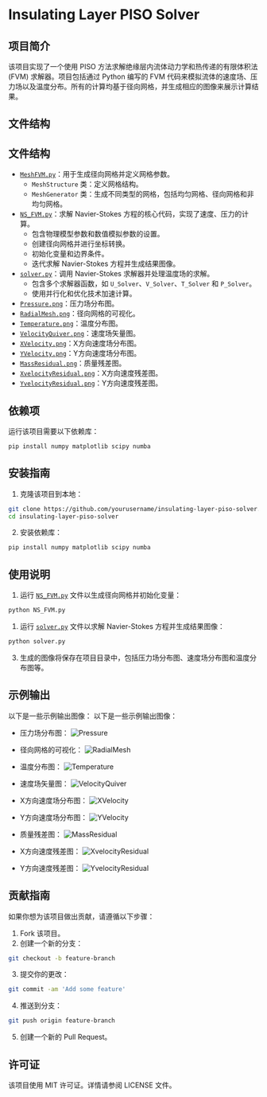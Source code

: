 # Insulating Layer PISO Solver

## 项目简介

该项目实现了一个使用 PISO 方法求解绝缘层内流体动力学和热传递的有限体积法 (FVM) 求解器。项目包括通过 Python 编写的 FVM 代码来模拟流体的速度场、压力场以及温度分布。所有的计算均基于径向网格，并生成相应的图像来展示计算结果。

## 文件结构

## 文件结构

- [`MeshFVM.py`](./MeshFVM.py)：用于生成径向网格并定义网格参数。
  - `MeshStructure` 类：定义网格结构。
  - `MeshGenerator` 类：生成不同类型的网格，包括均匀网格、径向网格和非均匀网格。
- [`NS_FVM.py`](./NS_FVM.py)：求解 Navier-Stokes 方程的核心代码，实现了速度、压力的计算。
  - 包含物理模型参数和数值模拟参数的设置。
  - 创建径向网格并进行坐标转换。
  - 初始化变量和边界条件。
  - 迭代求解 Navier-Stokes 方程并生成结果图像。
- [`solver.py`](./solver.py)：调用 Navier-Stokes 求解器并处理温度场的求解。
  - 包含多个求解器函数，如 `U_Solver`、`V_Solver`、`T_Solver` 和 `P_Solver`。
  - 使用并行化和优化技术加速计算。
- [`Pressure.png`](./Pressure.png)：压力场分布图。
- [`RadialMesh.png`](./RadialMesh.png)：径向网格的可视化。
- [`Temperature.png`](./Temperature.png)：温度分布图。
- [`VelocityQuiver.png`](./VelocityQuiver.png)：速度场矢量图。
- [`XVelocity.png`](./XVelocity.png)：X方向速度场分布图。
- [`YVelocity.png`](./YVelocity.png)：Y方向速度场分布图。
- [`MassResidual.png`](./MassResidual.png)：质量残差图。
- [`XvelocityResidual.png`](./XvelocityResidual.png)：X方向速度残差图。
- [`YvelocityResidual.png`](./YvelocityResidual.png)：Y方向速度残差图。


## 依赖项

运行该项目需要以下依赖库：

```bash
pip install numpy matplotlib scipy numba
```

## 安装指南

1. 克隆该项目到本地：

```bash
git clone https://github.com/yourusername/insulating-layer-piso-solver.git
cd insulating-layer-piso-solver
```

2. 安装依赖库：

```bash
pip install numpy matplotlib scipy numba
```

## 使用说明

1. 运行 [`NS_FVM.py`](./NS_FVM.py) 文件以生成径向网格并初始化变量：

```bash
python NS_FVM.py
```

1. 运行 [`solver.py`](./solver.py) 文件以求解 Navier-Stokes 方程并生成结果图像：

```bash
python solver.py
```

3. 生成的图像将保存在项目目录中，包括压力场分布图、速度场分布图和温度分布图等。

## 示例输出

以下是一些示例输出图像：
以下是一些示例输出图像：

- 压力场分布图：
  ![Pressure](./Pressure.png)
  
- 径向网格的可视化：
  ![RadialMesh](./RadialMesh.png)
  
- 温度分布图：
  ![Temperature](./Temperature.png)
  
- 速度场矢量图：
  ![VelocityQuiver](./VelocityQuiver.png)
  
- X方向速度场分布图：
  ![XVelocity](./XVelocity.png)
  
- Y方向速度场分布图：
  ![YVelocity](./YVelocity.png)
  
- 质量残差图：
  ![MassResidual](./MassResidual.png)
  
- X方向速度残差图：
  ![XvelocityResidual](./XvelocityResidual.png)
  
- Y方向速度残差图：
  ![YvelocityResidual](./YvelocityResidual.png)

## 贡献指南

如果你想为该项目做出贡献，请遵循以下步骤：

1. Fork 该项目。
2. 创建一个新的分支：

```bash
git checkout -b feature-branch
```

3. 提交你的更改：

```bash
git commit -am 'Add some feature'
```

4. 推送到分支：

```bash
git push origin feature-branch
```

5. 创建一个新的 Pull Request。

## 许可证

该项目使用 MIT 许可证。详情请参阅 LICENSE 文件。
